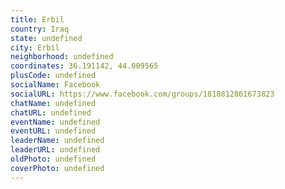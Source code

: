 ```yaml
---
title: Erbil
country: Iraq
state: undefined
city: Erbil
neighborhood: undefined
coordinates: 36.191142, 44.009565
plusCode: undefined
socialName: Facebook
socialURL: https://www.facebook.com/groups/1818812861673823
chatName: undefined
chatURL: undefined
eventName: undefined
eventURL: undefined
leaderName: undefined
leaderURL: undefined
oldPhoto: undefined
coverPhoto: undefined
---
```

